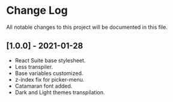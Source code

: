 # Change Log

All notable changes to this project will be documented in this file.

## [1.0.0] - 2021-01-28
- React Suite base stylesheet.
- Less transpiler.
- Base variables customized.
- z-index fix for picker-menu.
- Catamaran font added.
- Dark and Light themes transpilation.
